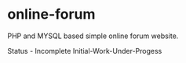 # online-forum
PHP and MYSQL based simple online forum website.

Status - 
Incomplete
Initial-Work-Under-Progess
